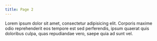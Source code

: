```yaml
---
title: Page 2
---
```


Lorem ipsum dolor sit amet, consectetur adipisicing elit. Corporis maxime odio reprehenderit eos tempore est sed perferendis, ipsum quaerat quis doloribus culpa, quas repudiandae vero, saepe quia ad sunt vel.
